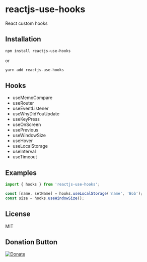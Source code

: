 # reactjs-use-hooks
React custom hooks

## Installation

```bash
npm install reactjs-use-hooks
```
or
```bash
yarn add reactjs-use-hooks
```

## Hooks
- useMemoCompare
- useRouter
- useEventListener
- useWhyDidYouUpdate
- useKeyPress
- useOnScreen
- usePrevious
- useWindowSize
- useHover
- useLocalStorage
- useInterval
- useTimeout

## Examples

```javascript
import { hooks } from 'reactjs-use-hooks';

const [name, setName] = hooks.useLocalStorage('name', 'Bob');
const size = hooks.useWindowSize();
```


## License
MIT

## Donation Button

[![Donate](https://img.shields.io/badge/Donate-PayPal-green.svg)](https://www.paypal.com/cgi-bin/webscr?cmd=_s-xclick&hosted_button_id=YYZQ6ZRZ3EW5C)

